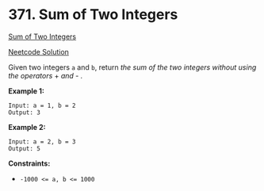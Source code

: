 # 371. Sum of Two Integers

[Sum of Two Integers](https://leetcode.com/problems/sum-of-two-integers/description/)

[Neetcode Solution](https://www.youtube.com/watch?v=gVUrDV4tZfY&pp=ygUcbmVldGNvZGUgU3VtIG9mIFR3byBJbnRlZ2Vycw%3D%3D)

Given two integers `a` and `b`, return <em>the sum of the two integers without
using the operators</em> + <em>and</em> - <em>.</em>

**Example 1:**

```
Input: a = 1, b = 2
Output: 3
```

**Example 2:**

```
Input: a = 2, b = 3
Output: 5
```

**Constraints:**

- `-1000 <= a, b <= 1000`
